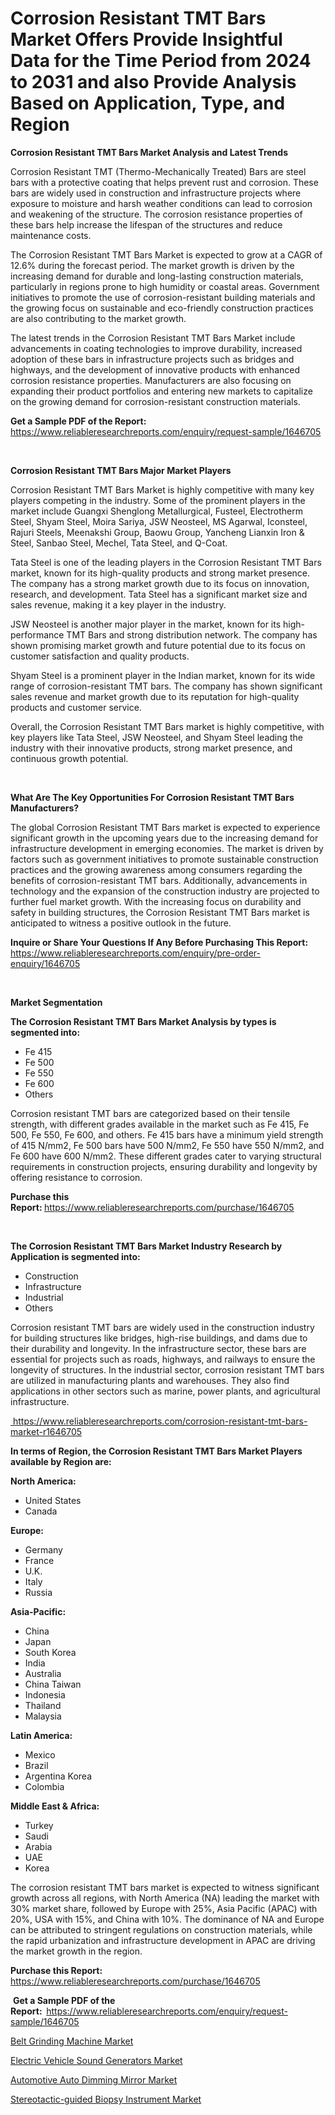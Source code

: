 <p><h1>Corrosion Resistant TMT Bars Market Offers Provide Insightful Data for the Time Period from 2024 to 2031 and also Provide Analysis Based on Application, Type, and Region</h1></p><p><strong>Corrosion Resistant TMT Bars Market Analysis and Latest Trends</strong></p>
<p><p>Corrosion Resistant TMT (Thermo-Mechanically Treated) Bars are steel bars with a protective coating that helps prevent rust and corrosion. These bars are widely used in construction and infrastructure projects where exposure to moisture and harsh weather conditions can lead to corrosion and weakening of the structure. The corrosion resistance properties of these bars help increase the lifespan of the structures and reduce maintenance costs.</p><p>The Corrosion Resistant TMT Bars Market is expected to grow at a CAGR of 12.6% during the forecast period. The market growth is driven by the increasing demand for durable and long-lasting construction materials, particularly in regions prone to high humidity or coastal areas. Government initiatives to promote the use of corrosion-resistant building materials and the growing focus on sustainable and eco-friendly construction practices are also contributing to the market growth.</p><p>The latest trends in the Corrosion Resistant TMT Bars Market include advancements in coating technologies to improve durability, increased adoption of these bars in infrastructure projects such as bridges and highways, and the development of innovative products with enhanced corrosion resistance properties. Manufacturers are also focusing on expanding their product portfolios and entering new markets to capitalize on the growing demand for corrosion-resistant construction materials.</p></p>
<p><strong>Get a Sample PDF of the Report:&nbsp;</strong> <a href="https://www.reliableresearchreports.com/enquiry/request-sample/1646705">https://www.reliableresearchreports.com/enquiry/request-sample/1646705</a></p>
<p>&nbsp;</p>
<p><strong>Corrosion Resistant TMT Bars Major Market Players</strong></p>
<p><p>Corrosion Resistant TMT Bars Market is highly competitive with many key players competing in the industry. Some of the prominent players in the market include Guangxi Shenglong Metallurgical, Fusteel, Electrotherm Steel, Shyam Steel, Moira Sariya, JSW Neosteel, MS Agarwal, Iconsteel, Rajuri Steels, Meenakshi Group, Baowu Group, Yancheng Lianxin Iron & Steel, Sanbao Steel, Mechel, Tata Steel, and Q-Coat.</p><p>Tata Steel is one of the leading players in the Corrosion Resistant TMT Bars market, known for its high-quality products and strong market presence. The company has a strong market growth due to its focus on innovation, research, and development. Tata Steel has a significant market size and sales revenue, making it a key player in the industry.</p><p>JSW Neosteel is another major player in the market, known for its high-performance TMT Bars and strong distribution network. The company has shown promising market growth and future potential due to its focus on customer satisfaction and quality products.</p><p>Shyam Steel is a prominent player in the Indian market, known for its wide range of corrosion-resistant TMT bars. The company has shown significant sales revenue and market growth due to its reputation for high-quality products and customer service.</p><p>Overall, the Corrosion Resistant TMT Bars market is highly competitive, with key players like Tata Steel, JSW Neosteel, and Shyam Steel leading the industry with their innovative products, strong market presence, and continuous growth potential.</p></p>
<p>&nbsp;</p>
<p><strong>What Are The Key Opportunities For Corrosion Resistant TMT Bars Manufacturers?</strong></p>
<p><p>The global Corrosion Resistant TMT Bars market is expected to experience significant growth in the upcoming years due to the increasing demand for infrastructure development in emerging economies. The market is driven by factors such as government initiatives to promote sustainable construction practices and the growing awareness among consumers regarding the benefits of corrosion-resistant TMT bars. Additionally, advancements in technology and the expansion of the construction industry are projected to further fuel market growth. With the increasing focus on durability and safety in building structures, the Corrosion Resistant TMT Bars market is anticipated to witness a positive outlook in the future.</p></p>
<p><strong>Inquire or Share Your Questions If Any Before Purchasing This Report:</strong> <a href="https://www.reliableresearchreports.com/enquiry/pre-order-enquiry/1646705">https://www.reliableresearchreports.com/enquiry/pre-order-enquiry/1646705</a></p>
<p>&nbsp;</p>
<p><strong>Market Segmentation</strong></p>
<p><strong>The Corrosion Resistant TMT Bars Market Analysis by types is segmented into:</strong></p>
<p><ul><li>Fe 415</li><li>Fe 500</li><li>Fe 550</li><li>Fe 600</li><li>Others</li></ul></p>
<p><p>Corrosion resistant TMT bars are categorized based on their tensile strength, with different grades available in the market such as Fe 415, Fe 500, Fe 550, Fe 600, and others. Fe 415 bars have a minimum yield strength of 415 N/mm2, Fe 500 bars have 500 N/mm2, Fe 550 have 550 N/mm2, and Fe 600 have 600 N/mm2. These different grades cater to varying structural requirements in construction projects, ensuring durability and longevity by offering resistance to corrosion.</p></p>
<p><strong>Purchase this Report:&nbsp;</strong><a href="https://www.reliableresearchreports.com/purchase/1646705">https://www.reliableresearchreports.com/purchase/1646705</a></p>
<p>&nbsp;</p>
<p><strong>The Corrosion Resistant TMT Bars Market Industry Research by Application is segmented into:</strong></p>
<p><ul><li>Construction</li><li>Infrastructure</li><li>Industrial</li><li>Others</li></ul></p>
<p><p>Corrosion resistant TMT bars are widely used in the construction industry for building structures like bridges, high-rise buildings, and dams due to their durability and longevity. In the infrastructure sector, these bars are essential for projects such as roads, highways, and railways to ensure the longevity of structures. In the industrial sector, corrosion resistant TMT bars are utilized in manufacturing plants and warehouses. They also find applications in other sectors such as marine, power plants, and agricultural infrastructure.</p></p>
<p><a href="https://www.reliableresearchreports.com/corrosion-resistant-tmt-bars-market-r1646705">&nbsp;https://www.reliableresearchreports.com/corrosion-resistant-tmt-bars-market-r1646705</a></p>
<p><strong>In terms of Region, the Corrosion Resistant TMT Bars Market Players available by Region are:</strong></p>
<p>
    <p> <strong> North America: </strong>
        <ul>
            <li>United States</li>
            <li>Canada</li>
        </ul>
        </p> 
    <p> <strong> Europe: </strong>
        <ul>
            <li>Germany</li>
            <li>France</li>
            <li>U.K.</li>
            <li>Italy</li>
            <li>Russia</li>
        </ul>
        </p> 
    <p> <strong> Asia-Pacific: </strong>
        <ul>
            <li>China</li>
            <li>Japan</li>
            <li>South Korea</li>
            <li>India</li>
            <li>Australia</li>
            <li>China Taiwan</li>
            <li>Indonesia</li>
            <li>Thailand</li>
            <li>Malaysia</li>
        </ul>
        </p> 
    <p> <strong> Latin America: </strong>
        <ul>
            <li>Mexico</li>
            <li>Brazil</li>
            <li>Argentina Korea</li>
            <li>Colombia</li>
        </ul>
        </p> 
    <p> <strong> Middle East & Africa: </strong>
        <ul>
            <li>Turkey</li>
            <li>Saudi</li>
            <li>Arabia</li>
            <li>UAE</li>
            <li>Korea</li>
        </ul>
    </p>
    </p>
<p><p>The corrosion resistant TMT bars market is expected to witness significant growth across all regions, with North America (NA) leading the market with 30% market share, followed by Europe with 25%, Asia Pacific (APAC) with 20%, USA with 15%, and China with 10%. The dominance of NA and Europe can be attributed to stringent regulations on construction materials, while the rapid urbanization and infrastructure development in APAC are driving the market growth in the region.</p></p>
<p><strong>Purchase this Report: </strong><a href="https://www.reliableresearchreports.com/purchase/1646705">https://www.reliableresearchreports.com/purchase/1646705</a></p>
<p>&nbsp;<strong>Get a Sample PDF of the Report:&nbsp;&nbsp;</strong><a href="https://www.reliableresearchreports.com/enquiry/request-sample/1646705">https://www.reliableresearchreports.com/enquiry/request-sample/1646705</a></p>
<p><strong></strong></p>
<p><p><a href="https://github.com/nlnlwane1/Market-Research-Report-List-1/blob/main/belt-grinding-machine-market.md">Belt Grinding Machine Market</a></p><p><a href="https://medium.com/@emma.white454357/global-electric-vehicle-sound-generators-market-share-and-growth-opportunities-and-market-size-25a33df31e46">Electric Vehicle Sound Generators Market</a></p><p><a href="https://medium.com/@bernadette.james576/insights-into-the-automotive-auto-dimming-mirror-market-market-players-market-size-geographical-0c77395131ed">Automotive Auto Dimming Mirror Market</a></p><p><a href="https://github.com/JosephMorgnmelgfbX/Market-Research-Report-List-1/blob/main/stereotactic-guided-biopsy-instrument-market.md">Stereotactic-guided Biopsy Instrument Market</a></p></p>